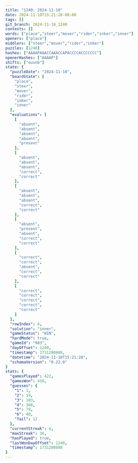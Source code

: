 ```yaml
---
title: "1240: 2024-11-10"
date: 2024-11-10T15:21:28-08:00
tags: []
git_branch: 2024-11-10_1240
contests: []
words: ["place","steer","mover","rider","inker","inner"]
openers: ["place"]
middlers: ["steer","mover","rider","inker"]
puzzles: [1240]
hashes: ["AAAAPAAACCAAACCAPACCCCACCCCCCC"]
openerHashes: ["AAAAP"]
shifts: ["ouvnb"]
state: {
  "puzzleDate": "2024-11-10",
  "boardState": [
    "place",
    "steer",
    "mover",
    "rider",
    "inker",
    "inner"
  ],
  "evaluations": [
    [
      "absent",
      "absent",
      "absent",
      "absent",
      "present"
    ],
    [
      "absent",
      "absent",
      "absent",
      "correct",
      "correct"
    ],
    [
      "absent",
      "absent",
      "absent",
      "correct",
      "correct"
    ],
    [
      "absent",
      "present",
      "absent",
      "correct",
      "correct"
    ],
    [
      "correct",
      "correct",
      "absent",
      "correct",
      "correct"
    ],
    [
      "correct",
      "correct",
      "correct",
      "correct",
      "correct"
    ]
  ],
  "rowIndex": 6,
  "solution": "inner",
  "gameStatus": "WIN",
  "hardMode": true,
  "gameId": "983",
  "dayOffset": 1240,
  "timestamp": 1731280888,
  "datetime": "2024-11-10T15:21:28",
  "schemaVersion": "0.22.0"
}
stats: {
  "gamesPlayed": 422,
  "gamesWon": 410,
  "guesses": {
    "1": 1,
    "2": 19,
    "3": 103,
    "4": 168,
    "5": 79,
    "6": 40,
    "fail": 12
  },
  "currentStreak": 6,
  "maxStreak": 36,
  "hasPlayed": true,
  "lastWonDayOffset": 1240,
  "timestamp": 1731280888
}
---
```

<!-- more -->
